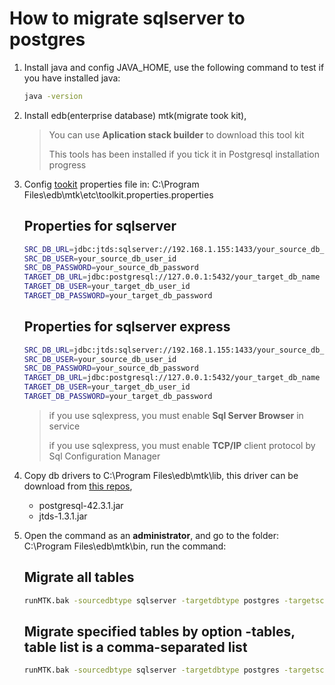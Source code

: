 # How to migrate sqlserver to postgres
1. Install java and config JAVA_HOME, use the following command to test if you have installed java: 
    ``` sh
    java -version
    ```
2. Install edb(enterprise database) mtk(migrate took kit),
    > You can use **Aplication stack builder** to download this tool kit
    >
    > This tools has been installed if you tick it in Postgresql installation progress
3. Config [tookit](https://www.enterprisedb.com/docs/migration_toolkit/latest/) properties file in: C:\Program Files\edb\mtk\etc\toolkit.properties.properties
    ## Properties for sqlserver
    ``` sh
    SRC_DB_URL=jdbc:jtds:sqlserver://192.168.1.155:1433/your_source_db_name
    SRC_DB_USER=your_source_db_user_id
    SRC_DB_PASSWORD=your_source_db_password
    TARGET_DB_URL=jdbc:postgresql://127.0.0.1:5432/your_target_db_name
    TARGET_DB_USER=your_target_db_user_id
    TARGET_DB_PASSWORD=your_target_db_password
    ```

    ## Properties for sqlserver express    
    ``` sh
    SRC_DB_URL=jdbc:jtds:sqlserver://192.168.1.155:1433/your_source_db_name;instance=SQLEXPRESS
    SRC_DB_USER=your_source_db_user_id
    SRC_DB_PASSWORD=your_source_db_password
    TARGET_DB_URL=jdbc:postgresql://127.0.0.1:5432/your_target_db_name
    TARGET_DB_USER=your_target_db_user_id
    TARGET_DB_PASSWORD=your_target_db_password
    ```
    > if you use sqlexpress, you must enable **Sql Server Browser** in service
    > 
    > if you use sqlexpress, you must enable **TCP/IP** client protocol by Sql Configuration Manager
4. Copy db drivers to C:\Program Files\edb\mtk\lib, this driver can be download from [this repos](https://github.com/it950/migrate-sqlserver-to-postgresql/tree/main/drivers),
    * postgresql-42.3.1.jar    
    * jtds-1.3.1.jar

5. Open the command as an **administrator**, and go to the folder: C:\Program Files\edb\mtk\bin, run the command: 
    ## Migrate all tables
    ``` sh
    runMTK.bak -sourcedbtype sqlserver -targetdbtype postgres -targetschema public dbo
    ```
    
    ## Migrate specified tables by option **-tables**, table list is a comma-separated list
    ``` sh
    runMTK.bak -sourcedbtype sqlserver -targetdbtype postgres -targetschema public dbo -tables table1,table2
    ```
  

